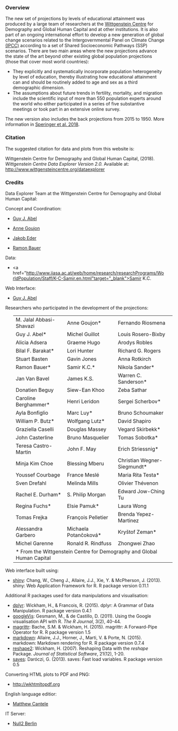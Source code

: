 ### Overview

The new set of projections by levels of educational attainment was produced by a large team of researchers at the <a href="http://www.wittgensteincentre.org" target="_blank_">Wittgenstein Centre</a> for Demography and Global Human Capital and at other institutions. It is also part of an ongoing international effort to develop a new generation of global change scenarios related to the Intergovernmental Panel on Climate Change <a href="http://www.ipcc.ch/" target="_blank">(IPCC)</a> according to a set of Shared Socioeconomic Pathways (SSP) scenarios. There are two main areas where the new projections advance the state of the art beyond other existing global population projections (those that cover most world countries):

* They explicitly and systematically incorporate population heterogeneity by level of education, thereby illustrating how educational attainment can and should be routinely added to age and sex as a third demographic dimension.
* The assumptions about future trends in fertility, mortality, and migration include the scientific input of more than 550 population experts around the world who either participated in a series of five substantive meetings or took part in an extensive online survey.

The new version also includes the back projections from 2015 to 1950. More information in <a href="NEW LINK NEEDS TO BE ADDED ONCE WP IS DONE">Speringer et al. 2018</a>.

### Citation
The suggested citation for data and plots from this website is:

Wittgenstein Centre for Demography and Global Human Capital, (2018). *Wittgenstein Centre Data Explorer Version 2.0.* Available at: <a href="http://www.wittgensteincentre.org/dataexplorer">http://www.wittgensteincentre.org/dataexplorer</a>

### Credits
Data Explorer Team at the Wittgenstein Centre for Demography and Global Human Capital:

Concept and Coordination:

* <a href="http://www.oeaw.ac.at/vid/staff/staff_guy_abel.shtml"  target="_blank">Guy J. Abel</a>

* <a href="http://www.oeaw.ac.at/vid/staff/staff_anne_goujon.shtml" target="_blank">Anne Goujon</a>

* <a href="http://www.oeaw.ac.at/vid/staff/staff_jakob_eder.shtml" target="_blank">Jakob Eder</a>

* <a href="http://www.oeaw.ac.at/vid/staff/staff_ramon_bauer.shtml" target="_blank">Ramon Bauer</a>

Data:

* <a href="http://www.iiasa.ac.at/web/home/research/researchPrograms/WorldPopulation/Staff/K-C-Samir.en.html"target="_blank">Samir K.C.</a>

Web Interface:

* <a href="http://www.oeaw.ac.at/vid/staff/staff_guy_abel.shtml"  target="_blank">Guy J. Abel</a>

Researchers who participated in the development of the projections:

<dl>
<table border="0" width="100%" style="margin-left:25px">
<tbody>
<tr>
<td>M. Jalal Abbasi-Shavazi</td>
<td>Anne Goujon*</td>
<td>Fernando Riosmena</td>
</tr>
<tr>
<td>Guy J. Abel*</td>
<td>Michel Guillot</td>
<td>Louis Rosero-Bixby</td>
</tr>
<tr>
<td>Alicia Adsera</td>
<td>Graeme Hugo</td>
<td>Arodys Robles</td>
</tr>
<tr>
<td>Bilal F. Barakat*</td>
<td>Lori Hunter</td>
<td>Richard G. Rogers</td>
</tr>
<tr>
<td>Stuart Basten</td>
<td>Gavin Jones</td>
<td>Anna Rotkirch</td>
</tr>
<tr>
<td>Ramon Bauer*</td>
<td>Samir K.C.*</td>
<td>Nikola Sander*</td>
</tr>
<tr>
<td>Jan Van Bavel</td>
<td>James K.S.</td>
<td>Warren C. Sanderson*</td>
</tr>
<tr>
<td>Donatien Beguy</td>
<td>Siew-Ean Khoo</td>
<td>Zeba Sathar</td>
</tr>
<tr>
<td>Caroline Berghammer*</td>
<td>Henri Leridon</td>
<td>Sergei Scherbov*</td>
</tr>
<tr>
<td>Ayla Bonfiglio</td>
<td>Marc Luy*</td>
<td>Bruno Schoumaker</td>
</tr>
<tr>
<td>William P. Butz*</td>
<td>Wolfgang Lutz*</td>
<td>David Shapiro</td>
</tr>
<tr>
<td>Graziella Caselli</td>
<td>Douglas Massey</td>
<td>Vegard Skirbekk*</td>
</tr>
<tr>
<td>John Casterline</td>
<td>Bruno Masquelier</td>
<td>Tomas Sobotka*</td>
</tr>
<tr>
<td>Teresa Castro-Martin</td>
<td>John F. May</td>
<td>Erich Striessnig*</td>
</tr>
<tr>
<td>Minja Kim Choe</td>
<td>Blessing Mberu</td>
<td>Christian Wegner-Siegmundt*</td>
</tr>
<tr>
<td>Youssef Courbage</td>
<td>France Mesl&#233;</td>
<td>Maria Rita Testa*</td>
</tr>
<tr>
<td>Sven Drefahl</td>
<td>Melinda Mills</td>
<td>Olivier Th&eacute;venon</td>
</tr>
<tr>
<td>Rachel E. Durham*</td>
<td>S. Philip Morgan</td>
<td>Edward Jow-Ching Tu</td>
</tr>
<tr>
<td>Regina Fuchs*</td>
<td>Elsie Pamuk*</td>
<td>Laura Wong</td>
</tr>
<tr>
<td>Tomas Frejka</td>
<td>Fran&ccedil;ois Pelletier</td>
<td>Brenda Yepez-Martinez</td>
</tr>
<tr>
<td>Alessandra Garbero</td>
<td>Michaela Potan&#269;okov&#225;*</td>
<td>Kry&#353;tof Zeman*</td>
</tr>
<tr>
<td>Michel Garenne</td>
<td>Ronald R. Rindfuss</td>
<td>Zhongwei Zhao</td>
</tr>
<tr>
<td colspan="3">&#42; From the Wittgenstein Centre for Demography and Global Human Capital</td>
</tr>
</tbody>
</table>
</dl>

Web interface built using: 

* <a href="http://cran.r-project.org/web/packages/shiny" target="_blank">shiny</a>: Chang, W., Cheng J., Allaire, J.J., Xie, Y. & McPherson, J. (2013). shiny: Web Application Framework for R. R package version 0.11.1


Additional R packages used for data manipulations and visualisation:

* <a href="http://cran.r-project.org/web/packages/dplyr" target="_blank">dplyr</a>: Wickham, H., & Francois, R. (2015). dplyr: A Grammar of Data Manipulation. R package version 0.4.1
* <a href="http://cran.r-project.org/web/packages/googleVis" target="_blank">googleVis</a>: Gesmann, M., & de Castillo, D. (2011). Using the Google visualisation API with R. *The R Journal*, 3(2), 40-44.
* <a href="http://cran.r-project.org/web/packages/magrittr" target="_blank">magrittr</a>: Bache, S.M. & Wickham, H. (2015). magrittr: A Forward-Pipe Operator for R. R package version 1.5
* <a href="http://cran.r-project.org/web/packages/markdown" target="_blank">markdown</a>: Allaire, J.J., Horner, J., Marti, V. & Porte, N. (2015). markdown: Markdown rendering for R. R package version 0.7.4
* <a href="http://cran.r-project.org/web/packages/reshape2" target="_blank">reshape2</a>: Wickham, H. (2007). Reshaping Data with the *reshape* Package. *Journal of Statistical Software*, 21(12), 1-20.
* <a href="http://cran.r-project.org/web/packages/saves" target="_blank">saves</a>: Dar&oacute;czi, G. (2013). saves: Fast load variables. R package version 0.5

Converting HTML plots to PDF and PNG:

* <a href="http://wkhtmltopdf.org"  target="_blank">http://wkhtmltopdf.org</a>

English language editior:

* <a href="http://www.iiasa.ac.at/staff/staff.php?type=auto&visibility=visible&search=true&login=cantele" target="_blank">Matthew Cantele</a> 

IT Server:

* <a href="http://www.null2.net"  target="_blank">Null2 Berlin</a>
